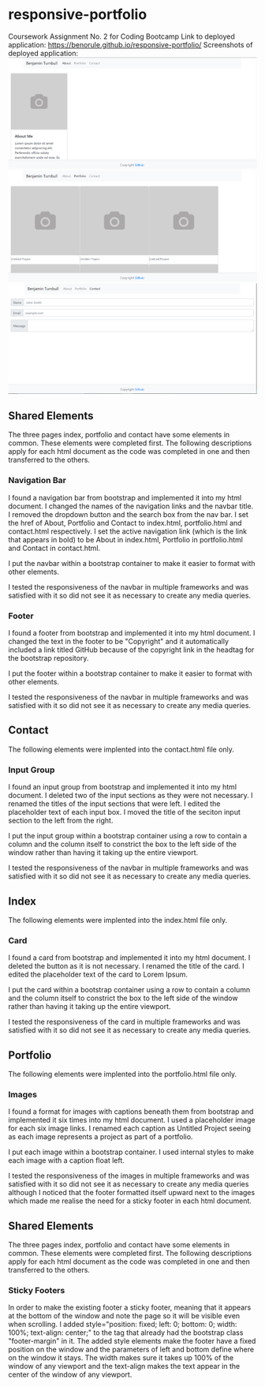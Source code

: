 # responsive-portfolio
Coursework Assignment No. 2 for Coding Bootcamp
Link to deployed application: https://benorule.github.io/responsive-portfolio/
Screenshots of deployed application:
![Index file screenshot](/index.png?raw=true "Index file screenshot")
![Portfolio file screenshot](/portfolio.png?raw=true "Portfolio file screenshot")
![Contact file screenshot](/contact.png?raw=true "Contact file screenshot")

## Shared Elements

The three pages index, portfolio and contact have some elements in common. These elements were completed first. The following descriptions apply for each html document as the code was completed in one and then transferred to the others.

### Navigation Bar

I found a navigation bar from bootstrap and implemented it into my html document. I changed the names of the navigation links and the navbar title. I removed the dropdown button and the search box from the nav bar. I set the href of About, Portfolio and Contact to index.html, portfolio.html and contact.html respectively. I set the active navigation link (which is the link that appears in bold) to be About in index.html, Portfolio in portfolio.html and Contact in contact.html.

I put the navbar within a bootstrap container to make it easier to format with other elements.

I tested the responsiveness of the navbar in multiple frameworks and was satisfied with it so did not see it as necessary to create any media queries.

### Footer

I found a footer from bootstrap and implemented it into my html document. I changed the text in the footer to be "Copyright" and it automatically included a link titled GitHub because of the copyright link in the headtag for the bootstrap repository.

I put the footer within a bootstrap container to make it easier to format with other elements.

I tested the responsiveness of the navbar in multiple frameworks and was satisfied with it so did not see it as necessary to create any media queries.

## Contact

The following elements were implented into the contact.html file only.

### Input Group

I found an input group from bootstrap and implemented it into my html document. I deleted two of the input sections as they were not necessary. I renamed the titles of the input sections that were left. I edited the placeholder text of each input box. I moved the title of the seciton input section to the left from the right.

I put the input group within a bootstrap container using a row to contain a column and the column itself to constrict the box to the left side of the window rather than having it taking up the entire viewport.

I tested the responsiveness of the navbar in multiple frameworks and was satisfied with it so did not see it as necessary to create any media queries.

## Index

The following elements were implented into the index.html file only.

### Card

I found a card from bootstrap and implemented it into my html document. I deleted the button as it is not necessary. I renamed the title of the card. I edited the placeholder text of the card to Lorem Ipsum.

I put the card within a bootstrap container using a row to contain a column and the column itself to constrict the box to the left side of the window rather than having it taking up the entire viewport.

I tested the responsiveness of the card in multiple frameworks and was satisfied with it so did not see it as necessary to create any media queries.

## Portfolio

The following elements were implented into the portfolio.html file only.

### Images

I found a format for images with captions beneath them from bootstrap and implemented it six times into my html document. I used a placeholder image for each six image links. I renamed each caption as Untitled Project seeing as each image represents a project as part of a portfolio.

I put each image within a bootstrap container. I used internal styles to make each image with a caption float left.

I tested the responsiveness of the images in multiple frameworks and was satisfied with it so did not see it as necessary to create any media queries although I noticed that the footer formatted itself upward next to the images which made me realise the need for a sticky footer in each html document.

## Shared Elements

The three pages index, portfolio and contact have some elements in common. These elements were completed first. The following descriptions apply for each html document as the code was completed in one and then transferred to the others.

### Sticky Footers

In order to make the existing footer a sticky footer, meaning that it appears at the bottom of the window and note the page so it will be visible even when scrolling. I added style="position: fixed; left: 0; bottom: 0; width: 100%; text-align: center;" to the tag that already had the bootstrap class "footer-margin" in it. The added style elements make the footer have a fixed position on the window and the parameters of left and bottom define where on the window it stays. The width makes sure it takes up 100% of the window of any viewport and the text-align makes the text appear in the center of the window of any viewport.


